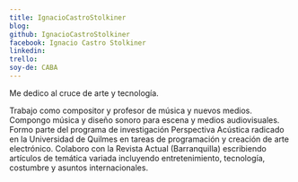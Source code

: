 ```yaml
---
title: IgnacioCastroStolkiner
blog: 
github: IgnacioCastroStolkiner
facebook: Ignacio Castro Stolkiner
linkedin: 
trello: 
soy-de: CABA
---
```

Me dedico al cruce de arte y tecnología.

Trabajo como compositor y profesor de música y nuevos medios. Compongo música y diseño sonoro para escena y medios audiovisuales. 
Formo parte del programa de investigación Perspectiva Acústica radicado en la Universidad de Quilmes en tareas de programación 
y creación de arte electrónico. 
Colaboro con la Revista Actual (Barranquilla) escribiendo artículos de temática variada incluyendo entretenimiento, tecnología, 
costumbre y asuntos internacionales. 
